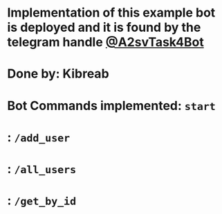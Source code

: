# Implementation of this example bot is deployed and it is found by the telegram handle [@A2svTask4Bot](https://t.me/A2svTask4Bot)

# Done by: Kibreab
# Bot Commands implemented: `start`
#                         : `/add_user`
#                         : `/all_users`
#                         : `/get_by_id`
#
